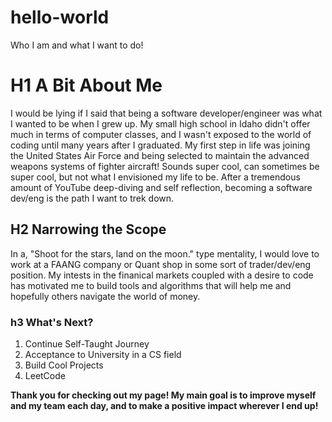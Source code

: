 # hello-world
Who I am and what I want to do!

# H1 A Bit About Me
I would be lying if I said that being a software developer/engineer was what I wanted to be when I grew up. My small high school in Idaho didn't offer much in terms of computer classes, and I wasn't exposed to the world of coding until many years after I graduated. My first step in life was joining the United States Air Force and being selected to maintain the advanced weapons systems of fighter aircraft! Sounds super cool, can sometimes be super cool, but not what I envisioned my life to be. After a tremendous amount of YouTube deep-diving and self reflection, becoming a software dev/eng is the path I want to trek down. 

## H2 Narrowing the Scope
In a, "Shoot for the stars, land on the moon." type mentality, I would love to work at a FAANG company or Quant shop in some sort of trader/dev/eng position. My intests in the finanical markets coupled with a desire to code has motivated me to build tools and algorithms that will help me and hopefully others navigate the world of money. 

### h3 What's Next?
1. Continue Self-Taught Journey
2. Acceptance to University in a CS field
3. Build Cool Projects
4. LeetCode

**Thank you for checking out my page! My main goal is to improve myself and my team each day, and to make a positive impact wherever I end up!**
